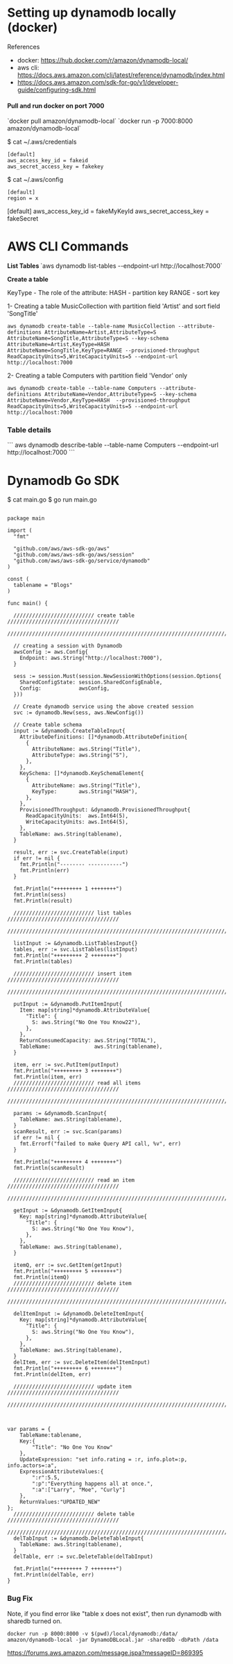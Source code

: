 #  Setting up dynamodb locally (docker)

References

- docker: https://hub.docker.com/r/amazon/dynamodb-local/
- aws cli: https://docs.aws.amazon.com/cli/latest/reference/dynamodb/index.html
- https://docs.aws.amazon.com/sdk-for-go/v1/developer-guide/configuring-sdk.html

<h4> Pull and run docker on port 7000 </h4>
`docker pull amazon/dynamodb-local`
`docker run -p 7000:8000 amazon/dynamodb-local`


$ cat ~/.aws/credentials
```
[default]
aws_access_key_id = fakeid
aws_secret_access_key = fakekey
```
$ cat ~/.aws/config
```
[default]
region = x

```
[default]
aws_access_key_id = fakeMyKeyId
aws_secret_access_key = fakeSecret

<h1> AWS CLI Commands </h1>
<b> List Tables </b>
`aws dynamodb list-tables --endpoint-url http://localhost:7000`

<b> Create a table </b>

KeyType - The role of the attribute:
  HASH - partition key
  RANGE - sort key


1- Creating a table MusicCollection with partition field 'Artist' and sort field 'SongTitle'
```
aws dynamodb create-table --table-name MusicCollection --attribute-definitions AttributeName=Artist,AttributeType=S AttributeName=SongTitle,AttributeType=S --key-schema AttributeName=Artist,KeyType=HASH AttributeName=SongTitle,KeyType=RANGE --provisioned-throughput ReadCapacityUnits=5,WriteCapacityUnits=5 --endpoint-url http://localhost:7000
```


2- Creating a table Computers with partition field 'Vendor' only
```
aws dynamodb create-table --table-name Computers --attribute-definitions AttributeName=Vendor,AttributeType=S --key-schema AttributeName=Vendor,KeyType=HASH  --provisioned-throughput ReadCapacityUnits=5,WriteCapacityUnits=5 --endpoint-url http://localhost:7000
```


<h3>  Table details </h3>
```
aws dynamodb describe-table --table-name Computers --endpoint-url http://localhost:7000
```





<h1> Dynamodb Go SDK </h1>
$ cat main.go
$ go run main.go

```

package main

import (
  "fmt"

  "github.com/aws/aws-sdk-go/aws"
  "github.com/aws/aws-sdk-go/aws/session"
  "github.com/aws/aws-sdk-go/service/dynamodb"
)

const (
  tablename = "Blogs"
)

func main() {

  ////////////////////////// create table ////////////////////////////////////
  ////////////////////////////////////////////////////////////////////////////

  // creating a session with Dynamodb
  awsConfig := aws.Config{
    Endpoint: aws.String("http://localhost:7000"),
  }

  sess := session.Must(session.NewSessionWithOptions(session.Options{
    SharedConfigState: session.SharedConfigEnable,
    Config:            awsConfig,
  }))

  // Create dynamodb service using the above created session
  svc := dynamodb.New(sess, aws.NewConfig())

  // Create table schema
  input := &dynamodb.CreateTableInput{
    AttributeDefinitions: []*dynamodb.AttributeDefinition{
      {
        AttributeName: aws.String("Title"),
        AttributeType: aws.String("S"),
      },
    },
    KeySchema: []*dynamodb.KeySchemaElement{
      {
        AttributeName: aws.String("Title"),
        KeyType:       aws.String("HASH"),
      },
    },
    ProvisionedThroughput: &dynamodb.ProvisionedThroughput{
      ReadCapacityUnits:  aws.Int64(5),
      WriteCapacityUnits: aws.Int64(5),
    },
    TableName: aws.String(tablename),
  }

  result, err := svc.CreateTable(input)
  if err != nil {
    fmt.Println("-------- -----------")
    fmt.Println(err)
  }

  fmt.Println("+++++++++ 1 ++++++++")
  fmt.Println(sess)
  fmt.Println(result)

  ////////////////////////// list tables ////////////////////////////////////
  ////////////////////////////////////////////////////////////////////////////

  listInput := &dynamodb.ListTablesInput{}
  tables, err := svc.ListTables(listInput)
  fmt.Println("+++++++++ 2 ++++++++")
  fmt.Println(tables)

  ////////////////////////// insert item ////////////////////////////////////
  ////////////////////////////////////////////////////////////////////////////

  putInput := &dynamodb.PutItemInput{
    Item: map[string]*dynamodb.AttributeValue{
      "Title": {
        S: aws.String("No One You Know22"),
      },
    },
    ReturnConsumedCapacity: aws.String("TOTAL"),
    TableName:              aws.String(tablename),
  }

  item, err := svc.PutItem(putInput)
  fmt.Println("+++++++++ 3 ++++++++")
  fmt.Println(item, err)
  ////////////////////////// read all items  ////////////////////////////////////
  ////////////////////////////////////////////////////////////////////////////

  params := &dynamodb.ScanInput{
    TableName: aws.String(tablename),
  }
  scanResult, err := svc.Scan(params)
  if err != nil {
    fmt.Errorf("failed to make Query API call, %v", err)
  }

  fmt.Println("+++++++++ 4 ++++++++")
  fmt.Println(scanResult)

  ////////////////////////// read an item  ////////////////////////////////////
  ////////////////////////////////////////////////////////////////////////////

  getInput := &dynamodb.GetItemInput{
    Key: map[string]*dynamodb.AttributeValue{
      "Title": {
        S: aws.String("No One You Know"),
      },
    },
    TableName: aws.String(tablename),
  }

  itemQ, err := svc.GetItem(getInput)
  fmt.Println("+++++++++ 5 ++++++++")
  fmt.Println(itemQ)
  ////////////////////////// delete item  ////////////////////////////////////
  ////////////////////////////////////////////////////////////////////////////

  delItemInput := &dynamodb.DeleteItemInput{
    Key: map[string]*dynamodb.AttributeValue{
      "Title": {
        S: aws.String("No One You Know"),
      },
    },
    TableName: aws.String(tablename),
  }
  delItem, err := svc.DeleteItem(delItemInput)
  fmt.Println("+++++++++ 6 ++++++++")
  fmt.Println(delItem, err)

  ////////////////////////// update item  ////////////////////////////////////
  ////////////////////////////////////////////////////////////////////////////



var params = {
    TableName:tablename,
    Key:{
        "Title": "No One You Know"
    },
    UpdateExpression: "set info.rating = :r, info.plot=:p, info.actors=:a",
    ExpressionAttributeValues:{
        ":r":5.5,
        ":p":"Everything happens all at once.",
        ":a":["Larry", "Moe", "Curly"]
    },
    ReturnValues:"UPDATED_NEW"
};
  ////////////////////////// delete table  ////////////////////////////////////
  ////////////////////////////////////////////////////////////////////////////
  delTabInput := &dynamodb.DeleteTableInput{
    TableName: aws.String(tablename),
  }
  delTable, err := svc.DeleteTable(delTabInput)

  fmt.Println("+++++++++ 7 ++++++++")
  fmt.Println(delTable, err)
}
```
<h3> Bug Fix </h3>
Note, if you find error like "table x does not exist", then run dynamodb with sharedb turned on.

```
docker run -p 8000:8000 -v $(pwd)/local/dynamodb:/data/ amazon/dynamodb-local -jar DynamoDBLocal.jar -sharedDb -dbPath /data
```

https://forums.aws.amazon.com/message.jspa?messageID=869395




